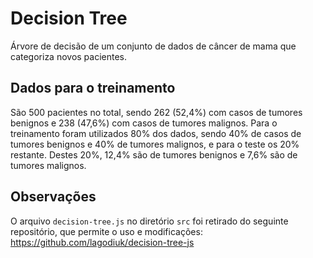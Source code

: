 # Decision Tree

Árvore de decisão de um conjunto de dados de câncer de mama que categoriza novos pacientes.

## Dados para o treinamento

São 500 pacientes no total, sendo 262 (52,4%) com casos de tumores benignos e 238 (47,6%) com casos de tumores malignos. Para o treinamento foram utilizados 80% dos dados, sendo 40% de casos de tumores benignos e 40% de tumores malignos, e para o teste os 20% restante. Destes 20%, 12,4% são de tumores benignos e 7,6% são de tumores malignos.

## Observações

O arquivo `decision-tree.js` no diretório `src` foi retirado do seguinte repositório, que permite o uso e modificações: <https://github.com/lagodiuk/decision-tree-js>
